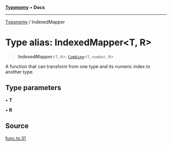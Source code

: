 [**Typonomy**](../README.md) • **Docs**

***

[Typonomy](../globals.md) / IndexedMapper

# Type alias: IndexedMapper\<T, R\>

> **IndexedMapper**\<`T`, `R`\>: [`Combine`](Combine.md)\<`T`, `number`, `R`\>

A function that can transform from one type and its numeric index to another type.

## Type parameters

• **T**

• **R**

## Source

[func.ts:31](https://github.com/softcraft-development/typonomy/blob/ed30302645156be7a3415a48b3f38706435f25d3/src/func.ts#L31)
